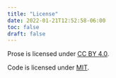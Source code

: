 ```yaml
---
title: "License"
date: 2022-01-21T12:52:58-06:00
toc: false
draft: false
---
```


Prose is licensed under [CC BY 4.0](https://creativecommons.org/licenses/by/4.0/).

Code is licensed under [MIT](https://github.com/zwbetz-gh/zwbetz/blob/master/LICENSE).
